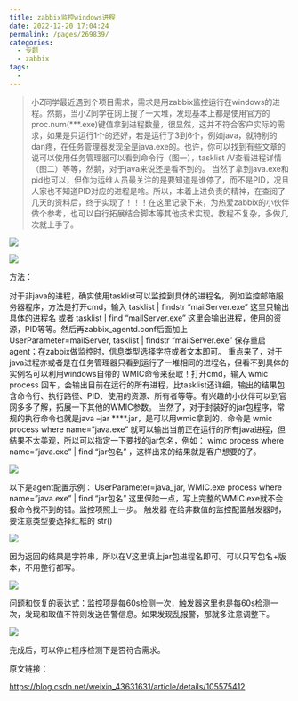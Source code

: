 ```yaml
---
title: zabbix监控windows进程
date: 2022-12-20 17:04:24
permalink: /pages/269839/
categories:
  - 专题
  - zabbix
tags:
  - 
---
```


> 小Z同学最近遇到个项目需求，需求是用zabbix监控运行在windows的进程。然鹅，当小Z同学在网上搜了一大堆，发现基本上都是使用官方的proc.num(***.exe)键值拿到进程数量，很显然，这并不符合客户实际的需求，如果是只运行1个的还好，若是运行了3到6个，例如java，就特别的dan疼，在任务管理器发现全是java.exe的。也许，你可以找到有些文章的说可以使用任务管理器可以看到命令行（图一），tasklist /V查看进程详情（图二）等等，然鹅，对于java来说还是看不到的。
> 当然了拿到java.exe和pid也可以，但作为运维人员最关注的是要知道是谁停了，而不是PID，况且人家也不知道PID对应的进程是啥。所以，本着上进负责的精神，在查阅了几天的资料后，终于实现了！！！在这里记录下来，为热爱zabbix的小伙伴做个参考，也可以自行拓展结合脚本等其他技术实现。教程不复杂，多做几次就上手了。



![](https://img-blog.csdnimg.cn/20200417105538630.png?x-oss-process=image/watermark,type_ZmFuZ3poZW5naGVpdGk,shadow_10,text_aHR0cHM6Ly9ibG9nLmNzZG4ubmV0L3dlaXhpbl80MzYzMTYzMQ==,size_16,color_FFFFFF,t_70)

![](https://img-blog.csdnimg.cn/20200417105555310.png)

方法：

对于非java的进程，确实使用tasklist可以监控到具体的进程名，例如监控邮箱服务器程序，方法是打开cmd，输入 tasklist | findstr “mailServer.exe” 这里只输出具体的进程名 或者 tasklist | find “mailServer.exe” 这里会输出进程，使用的资源，PID等等。然后再zabbix_agentd.conf后面加上 UserParameter=mailServer, tasklist | findstr “mailServer.exe” 保存重启agent；在zabbix做监控时，信息类型选择字符或者文本即可。
重点来了，对于java进程亦或者是在任务管理器只看到运行了一堆相同的进程名，但看不到具体的实例名可以利用windows自带的 WMIC命令来获取！打开cmd，输入 wmic process 回车，会输出目前在运行的所有进程，比tasklist还详细，输出的结果包含命令行、执行路径、PID、使用的资源、所有者等等。有兴趣的小伙伴可以到官网多多了解，拓展一下其他的WMIC参数。
当然了，对于封装好的jar包程序，常规的执行命令也就是java –jar ****.jar，是可以用wmic拿到的，命令是 wmic process where name=”java.exe” 就可以输出当前正在运行的所有java进程，但结果不太美观，所以可以指定一下要找的jar包名，例如： wimc process where name=”java.exe” | find “jar包名” ，这样出来的结果就是客户想要的了。


![](https://img-blog.csdnimg.cn/20200417105620481.png)

以下是agent配置示例：
UserParameter=java_jar, WMIC.exe process where name=”java.exe” | find “jar包名”
这里保险一点，写上完整的WMIC.exe就不会报命令找不到的错。监控项照上一步。
触发器
在给非数值的监控配置触发器时，要注意类型要选择红框的 str()


![](https://img-blog.csdnimg.cn/20200417105638299.png?x-oss-process=image/watermark,type_ZmFuZ3poZW5naGVpdGk,shadow_10,text_aHR0cHM6Ly9ibG9nLmNzZG4ubmV0L3dlaXhpbl80MzYzMTYzMQ==,size_16,color_FFFFFF,t_70)

因为返回的结果是字符串，所以在V这里填上jar包进程名即可。可以只写包名+版本，不用整行都写。

![](https://img-blog.csdnimg.cn/20200417105716306.png?x-oss-process=image/watermark,type_ZmFuZ3poZW5naGVpdGk,shadow_10,text_aHR0cHM6Ly9ibG9nLmNzZG4ubmV0L3dlaXhpbl80MzYzMTYzMQ==,size_16,color_FFFFFF,t_70)

问题和恢复的表达式：监控项是每60s检测一次，触发器这里也是每60s检测一次，发现和取值不符则发送告警信息。如果发现乱报警，那就多注意调整下。

![](https://img-blog.csdnimg.cn/20200417105732532.png)

完成后，可以停止程序检测下是否符合需求。

原文链接：

https://blog.csdn.net/weixin_43631631/article/details/105575412
